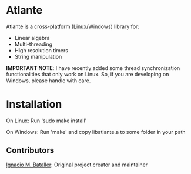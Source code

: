 Atlante
=======
Atlante is a cross-platform (Linux/Windows) library for:
- Linear algebra
- Multi-threading
- High resolution timers
- String manipulation

**IMPORTANT NOTE**: I have recently added some thread synchronization functionalities that only work on Linux. So, if you are developing on Windows, please handle with care.

Installation
============
On Linux:
Run 'sudo make install'

On Windows:
Run 'make' and copy libatlante.a to some folder in your path

Contributors
------------
[Ignacio M. Bataller](https://github.com/uavster): Original project creator and maintainer

